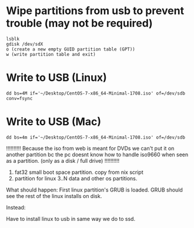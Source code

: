 

# Wipe partitions from usb to prevent trouble (may not be required)

```
lsblk
gdisk /dev/sdX
o (create a new empty GUID partition table (GPT))
w (write partition table and exit)
```

# Write to USB (Linux)
```
dd bs=4M if='~/Desktop/CentOS-7-x86_64-Minimal-1708.iso' of=/dev/sdb conv=fsync
```

# Write to USB (Mac)
```
dd bs=4m if='~/Desktop/CentOS-7-x86_64-Minimal-1708.iso' of=/dev/sdb
```


!!!!!!!!!!
Because the iso from web is meant for DVDs we can't put it on another partition bc the pc doesnt know how to handle iso9660 when seen as a partition. (only as a disk / full drive)
!!!!!!!!!!

1. fat32 small boot space partition. copy from nix script
2. partition for linux
3..N data and other os partitions.

What should happen:
First linux partition's GRUB is loaded.  GRUB should see the rest of the linux installs on disk.




Instead:

Have to install linux to usb in same way we do to ssd.